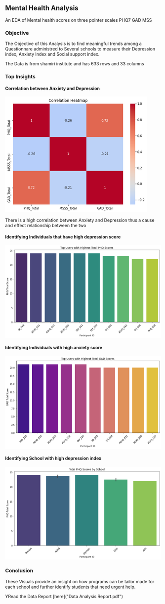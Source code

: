 ## Mental Health Analysis 
An EDA of Mental health scores on three pointer scales
PHQ7
GAD
MSS

### Objective
The Objective of this Analysis is to find meaningful trends among a Questionnare administred to Several schools to measure their Depression index, Anxiety Index and Social support index. 

The Data is from shamiri institute and has 633 rows and 33 columns

### Top Insights
#### Correlation between Anxiety and Depression
<img src="Images\Correlation.png"/>

There is a high correlation between Anxiety and Depression thus a cause and effect relationship between the two

#### Identifying Individuals that have high depression score
<img src="Images\Individual with high PHQ.png"/>

#### Identifying Individuals with high anxiety score
<img src="Images\Individual with high GAD Score.png"/>

#### Identifying School with high depression index
<img src="Images\School with high PHQ Score.png"/>


### Conclusion
These Visuals provide an insight on how programs can be tailor made for each school and further identify students that need urgent help.

YRead the Data Report [here]("Data Analysis Report.pdf")